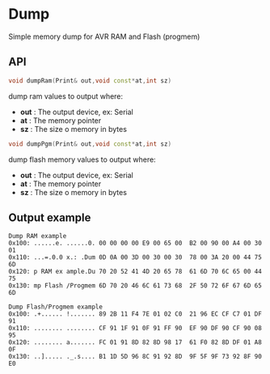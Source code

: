 # Dump

Simple memory dump for AVR RAM and Flash (progmem)

## API

```c++
void dumpRam(Print& out,void const*at,int sz)
```
dump ram values to output where:

- **out** : The output device, ex: Serial
- **at** : The memory pointer
- **sz** : The size o memory in bytes

```c++
void dumpPgm(Print& out,void const*at,int sz)
```
dump flash memory values to output where:

- **out** : The output device, ex: Serial
- **at** : The memory pointer
- **sz** : The size o memory in bytes

## Output example

```text
Dump RAM example
0x100: ......e. ......0. 00 00 00 00 E9 00 65 00  B2 00 90 00 A4 00 30 01
0x110: ...=.0.0 x.: .Dum 0D 0A 00 3D 00 30 00 30  78 00 3A 20 00 44 75 6D
0x120: p RAM ex ample.Du 70 20 52 41 4D 20 65 78  61 6D 70 6C 65 00 44 75
0x130: mp Flash /Progmem 6D 70 20 46 6C 61 73 68  2F 50 72 6F 67 6D 65 6D

Dump Flash/Progmem example
0x100: .+...... !....... 89 2B 11 F4 7E 01 02 C0  21 96 EC CF C7 01 DF 91
0x110: ........ ........ CF 91 1F 91 0F 91 FF 90  EF 90 DF 90 CF 90 08 95
0x120: ........ a....... FC 01 91 8D 82 8D 98 17  61 F0 82 8D DF 01 A8 0F
0x130: ..]..... ._.s.... B1 1D 5D 96 8C 91 92 8D  9F 5F 9F 73 92 8F 90 E0
```
